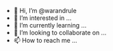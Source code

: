 - 👋 Hi, I’m @warandrule
- 👀 I’m interested in ...
- 🌱 I’m currently learning ...
- 💞️ I’m looking to collaborate on ...
- 📫 How to reach me ...

<!---
warandrule/warandrule is a ✨ special ✨ repository because its `README.md` (this file) appears on your GitHub profile.
You can click the Preview link to take a look at your changes.
--->
